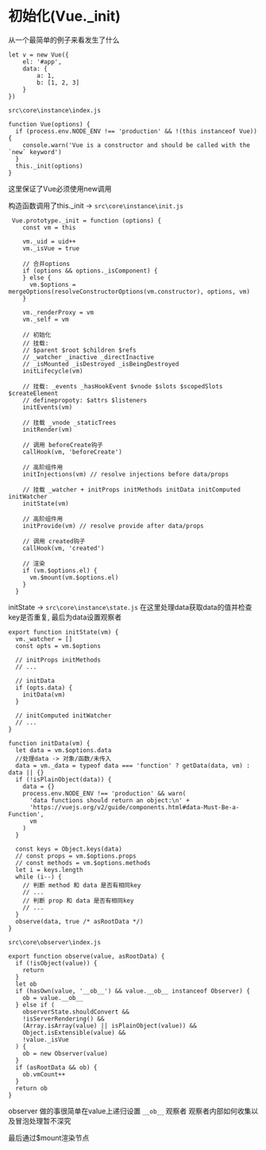 # 初始化(Vue._init)

从一个最简单的例子来看发生了什么

	let v = new Vue({
		el: '#app',
		data: {
			a: 1,
			b: [1, 2, 3]
		}
	})

```src\core\instance\index.js``` 


	function Vue(options) {
	  if (process.env.NODE_ENV !== 'production' && !(this instanceof Vue)) {
	    console.warn('Vue is a constructor and should be called with the `new` keyword')
	  }
	  this._init(options)
	}
这里保证了Vue必须使用new调用

构造函数调用了this._init ->
```src\core\instance\init.js```

	 Vue.prototype._init = function (options) {
	    const vm = this
	
	    vm._uid = uid++
	    vm._isVue = true
	
	    // 合并options
	    if (options && options._isComponent) {
	    } else {
	      vm.$options = mergeOptions(resolveConstructorOptions(vm.constructor), options, vm)
	    }
	
	    vm._renderProxy = vm
	    vm._self = vm
	
	    // 初始化
	    // 挂载:
	    // $parent $root $children $refs
	    // _watcher _inactive _directInactive
	    // _isMounted _isDestroyed _isBeingDestroyed
	    initLifecycle(vm)
	
	    // 挂载: _events _hasHookEvent $vnode $slots $scopedSlots $createElement
	    // definepropoty: $attrs $listeners
	    initEvents(vm)
	
	    // 挂载 _vnode _staticTrees
	    initRender(vm)
	
	    // 调用 beforeCreate钩子
	    callHook(vm, 'beforeCreate')
	
	    // 高阶组件用
	    initInjections(vm) // resolve injections before data/props
	
	    // 挂载 _watcher + initProps initMethods initData initComputed initWatcher
	    initState(vm)
	
	    // 高阶组件用
	    initProvide(vm) // resolve provide after data/props
	
	    // 调用 created钩子
	    callHook(vm, 'created')
	
	    // 渲染
	    if (vm.$options.el) {
	      vm.$mount(vm.$options.el)
	    }
	  }

initState -> ```src\core\instance\state.js``` 在这里处理data获取data的值并检查key是否重复, 最后为data设置观察者

	export function initState(vm) {
	  vm._watcher = []
	  const opts = vm.$options
	
	  // initProps initMethods
	  // ...
	
	  // initData
	  if (opts.data) {
	    initData(vm)
	  }
	
	  // initComputed initWatcher
	  // ...
	}

	function initData(vm) {
	  let data = vm.$options.data
	  //处理data -> 对象/函数/未传入
	  data = vm._data = typeof data === 'function' ? getData(data, vm) : data || {}
	  if (!isPlainObject(data)) {
	    data = {}
	    process.env.NODE_ENV !== 'production' && warn(
	      'data functions should return an object:\n' +
	      'https://vuejs.org/v2/guide/components.html#data-Must-Be-a-Function',
	      vm
	    )
	  }
	
	  const keys = Object.keys(data)
	  // const props = vm.$options.props
	  // const methods = vm.$options.methods
	  let i = keys.length
	  while (i--) {
	    // 判断 method 和 data 是否有相同key
	    // ...
	    // 判断 prop 和 data 是否有相同key
	    // ...
	  }
	  observe(data, true /* asRootData */)
	}

```src\core\observer\index.js``` 

	export function observe(value, asRootData) {
	  if (!isObject(value)) {
	    return
	  }
	  let ob
	  if (hasOwn(value, '__ob__') && value.__ob__ instanceof Observer) {
	    ob = value.__ob__
	  } else if (
	    observerState.shouldConvert &&
	    !isServerRendering() &&
	    (Array.isArray(value) || isPlainObject(value)) &&
	    Object.isExtensible(value) &&
	    !value._isVue
	  ) {
	    ob = new Observer(value)
	  }
	  if (asRootData && ob) {
	    ob.vmCount++
	  }
	  return ob
	}

observer 做的事很简单在value上递归设置 ```__ob__``` 观察者 观察者内部如何收集以及冒泡处理暂不深究

最后通过$mount渲染节点